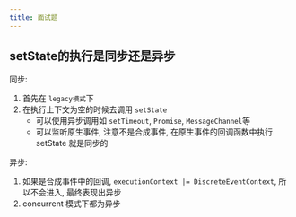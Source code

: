 ```yaml
---
title: 面试题
---
```

## setState的执行是同步还是异步

同步:

1. 首先在 `legacy模式`下
2. 在执行上下文为空的时候去调用 `setState`
   * 可以使用异步调用如 `setTimeout`, `Promise`, `MessageChannel`等
   * 可以监听原生事件, 注意不是合成事件, 在原生事件的回调函数中执行 setState 就是同步的

异步:

1. 如果是合成事件中的回调, `executionContext |= DiscreteEventContext`, 所以不会进入, 最终表现出异步
2. concurrent 模式下都为异步
